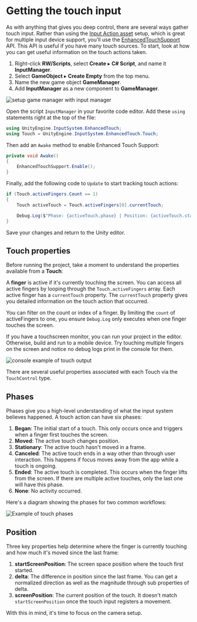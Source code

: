 # Getting the touch input

As with anything that gives you deep control, there are several ways gather touch input. Rather than using the [Input Action asset](https://docs.unity3d.com/Packages/com.unity.inputsystem@0.2/manual/index.html) setup, which is great for multiple input device support, you'll use the [EnhancedTouchSupport](https://docs.unity3d.com/Packages/com.unity.inputsystem@1.0/manual/Touch.html) API. This API is useful if you have many touch sources. To start, look at how you can get useful information on the touch actions taken.

1.  Right-click **RW/Scripts**, select **Create** ▸ **C# Script**, and name it **InputManager**.
2.  Select **GameObject** ▸ **Create Empty** from the top menu.
3.  Name the new game object **GameManager**.
4.  Add **InputManager** as a new component to **GameManager**.

![setup game manager with input manager]({{page.dir}}/images/setupGameManager.gif)

Open the script `InputManager` in your favorite code editor. Add these
`using` statements right at the top of the file:

``` csharp
using UnityEngine.InputSystem.EnhancedTouch;
using Touch = UnityEngine.InputSystem.EnhancedTouch.Touch;
```

Then add an `Awake` method to enable Enhanced Touch Support:

``` csharp
private void Awake()
{
    EnhancedTouchSupport.Enable();
}
```

Finally, add the following code to `Update` to start tracking touch actions:

``` csharp
if (Touch.activeFingers.Count == 1)
{
    Touch activeTouch = Touch.activeFingers[0].currentTouch;

    Debug.Log($"Phase: {activeTouch.phase} | Position: {activeTouch.startScreenPosition}");
}
```

Save your changes and return to the Unity editor.

## Touch properties

Before running the project, take a moment to understand the properties available from a **Touch**:

A **finger** is active if it's currently touching the screen. You can access all active fingers by looping through the `Touch.activeFingers` array. Each active finger has a `currentTouch` property. The `currentTouch` property gives you detailed information on the touch action that occurred.

You can filter on the count or index of a finger. By limiting the `count` of activeFingers to one, you ensure `Debug.Log` only executes when one finger touches the screen.

If you have a touchscreen monitor, you can run your project in the editor. Otherwise, build and run to a mobile device. Try touching multiple fingers on the screen and notice no debug logs print in the console for them. 

![console example of touch output]({{page.dir}}/images/touch-example-console-output.png)

There are several useful properties associated with each Touch via the `TouchControl` type.

## Phases

Phases give you a high-level understanding of what the input system believes happened. A touch action can have six phases:

1.  **Began**: The initial start of a touch. This only occurs once and triggers when a finger first touches the screen.
2.  **Moved**: The active touch changes position.
3.  **Stationary**: The active touch hasn't moved in a frame.
4.  **Canceled**: The active touch ends in a way other than through user interaction. This happens if focus moves away from the app while a touch is ongoing.
5.  **Ended**: The active touch is completed. This occurs when the finger lifts from the screen. If there are multiple active touches, only the last one will have this phase.
6.  **None**: No activity occurred.

Here's a diagram showing the phases for two common workflows: 

![Example of touch phases]({{page.dir}}/images/phaseDiagram.jpg)

## Position

Three key properties help determine where the finger is currently touching and how much it's moved since the last frame:

1.  **startScreenPosition**: The screen space position where the touch first started.
2.  **delta**: The difference in position since the last frame. You can get a normalized direction as well as the magnitude through sub properties of delta.
3.  **screenPosition**: The current position of the touch. It doesn't match `startScreenPosition` once the touch input registers a movement.

With this in mind, it's time to focus on the camera setup.
